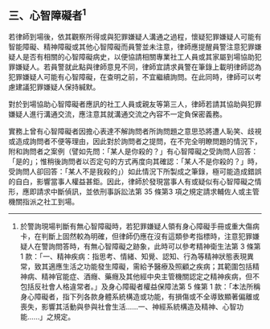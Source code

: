 ## 三、心智障礙者<sup>1</sup>

若律師到場後，依其觀察所得或與犯罪嫌疑人溝通之過程，懷疑犯罪嫌疑人可能有智能障礙、精神障礙或其他心智障礙而員警並未注意，律師應提醒員警注意犯罪嫌疑人是否有相關的心智障礙病史，以便協請相關專業社工人員或其家屬到場協助犯罪嫌疑人。若員警就此點與律師意見不同，律師宜請求員警在筆錄上載明律師認為犯罪嫌疑人可能有心智障礙，在查明之前，不宜繼續詢問。在此同時，律師可以考慮建議犯罪嫌疑人保持緘默。

對於到場協助心智障礙者應訊的社工人員或親友等第三人，律師若請其協助與犯罪嫌疑人進行溝通交流，應注意其就溝通交流之內容不一定負保密義務。

實務上曾有心智障礙者因擔心表達不解詢問者所詢問題之意思恐將遭人恥笑、歧視或造成詢問者不便等理由，因此對於詢問者之提問，在不完全明瞭問題的情況下，附和詢問者之案例（譬如先問：「某人是你殺的？」有心智障礙之受詢問人回答：「是的」；惟稍後詢問者以否定句的方式再度向其確認：「某人不是你殺的？」時，受詢問人卻回答：「某人不是我殺的」）如此情況下所製成之筆錄，極可能造成錯誤的自白，影響當事人權益甚鉅。因此，律師於發現當事人有或疑似有心智障礙之情形，應即請求中斷偵訊，並依刑事訴訟法第 35 條第3 項之規定請求輔佐人或主管機關指派之社工到場。

---

1. 於警詢現場判斷有無心智障礙時，若犯罪嫌疑人領有身心障礙手冊或重大傷病卡，在判斷上固然較為明確，但律師仍應在沒有這類參考指標時，注意犯罪嫌疑人在警詢問答時，有無心智障礙之跡象，此時可以參考精神衛生法第 3 條第 1 款：「一、精神疾病：指思考、情緒、知覺、認知、行為等精神狀態表現異常，致其適應生活之功能發生障礙，需給予醫療及照顧之疾病；其範圍包括精神病、精神官能症、酒癮、藥癮及其他經中央主管機關認定之精神疾病，但不包括反社會人格違常者。」及身心障礙者權益保障法第 5 條第 1 款：「本法所稱身心障礙者，指下列各款身體系統構造或功能，有損傷或不全導致顯著偏離或喪失，影響其活動與參與社會生活……一、神經系統構造及精神、心智功能……」之規定。

